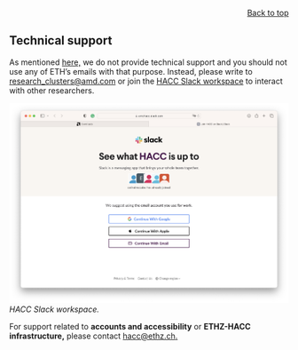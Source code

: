 <div id="readme" class="Box-body readme blob js-code-block-container">
<article class="markdown-body entry-content p-3 p-md-6" itemprop="text">
<p align="right">
<a href="https://github.com/fpgasystems/hacc#--heterogenous-accelerated-compute-cluster">Back to top</a>
</p>

# Technical support

As mentioned [here,](https://www.xilinx.com/member/xup_research_clusters.html) we do not provide technical support and you should not use any of ETH’s emails with that purpose. Instead, please write to [research_clusters@amd.com](mailto:research_clusters@amd.com) or join the [HACC Slack workspace](https://join.slack.com/t/amdhacc/shared_invite/zt-1kcx60g41-0PRQUtlpmw7CGeRfwxtyXA) to interact with other researchers. 

![HACC Slack workspace.](../imgs/slack.png "HACC Slack workspace.")
*HACC Slack workspace.*

For support related to **accounts and accessibility** or **ETHZ-HACC infrastructure,** please contact [hacc@ethz.ch.](hacc@ethz.ch) 